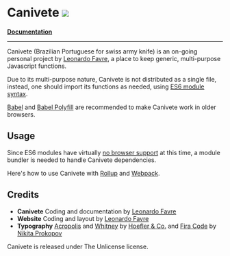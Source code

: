 # Canivete ![](https://travis-ci.org/leofavre/canivete.svg?branch=master)

**[Documentation](http://canivete.leofavre.com/)**

---

Canivete (Brazilian Portuguese for swiss army knife) is an on-going personal project by [Leonardo Favre](http://leofavre.com/), a place to keep generic, multi-purpose Javascript functions.

Due to its multi-purpose nature, Canivete is not distributed as a single file, instead, one should import its functions as needed, using [ES6 module syntax](https://developer.mozilla.org/en-US/docs/Web/JavaScript/Reference/Statements/import).

[Babel](https://babeljs.io/) and [Babel Polyfill](https://babeljs.io/docs/usage/polyfill/) are recommended to make Canivete work in older browsers.

## Usage

Since ES6 modules have virtually [no browser support](https://caniuse.com/#feat=es6-module) at this time, a module bundler is needed to handle Canivete dependencies.

Here's how to use Canivete with [Rollup](https://github.com/leofavre/canivete-with-rollup) and [Webpack](https://github.com/leofavre/canivete-with-webpack).

## Credits

* **Canivete** Coding and documentation by [Leonardo Favre](http://leofavre.com/)
* **Website** Coding and layout by [Leonardo Favre](http://leofavre.com/)
* **Typography** [Acropolis](https://www.typography.com/fonts/acropolis/overview/) and [Whitney](https://www.typography.com/fonts/whitney/overview/) by [Hoefler & Co.](https://www.typography.com/) and [Fira Code](https://github.com/tonsky/FiraCode) by [Nikita Prokopov](https://github.com/tonsky/)

Canivete is released under The Unlicense license.
